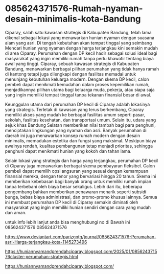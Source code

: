 # 085624371576-Rumah-nyaman-desain-minimalis-kota-Bandung
Ciparay, salah satu kawasan strategis di Kabupaten Bandung, telah lama dikenal sebagai lokasi yang menawarkan hunian nyaman dengan suasana alam yang asri. Di tengah kebutuhan akan tempat tinggal yang seimbang 
Mencari hunian yang nyaman dengan harga terjangkau kini semakin mudah di area Ciparay. Perumahan dengan DP kecil hadir sebagai solusi ideal bagi masyarakat yang ingin memiliki rumah tanpa perlu khawatir tentang biaya awal yang tinggi. Ciparay, sebuah kawasan strategis di Kabupaten Bandung, menawarkan berbagai pilihan perumahan yang tidak hanya ramah di kantong tetapi juga dilengkapi dengan fasilitas memadai untuk menunjang kebutuhan keluarga modern. Dengan skema DP kecil, calon pembeli dapat menikmati kemudahan dalam proses kepemilikan rumah, menjadikannya pilihan utama bagi keluarga muda, pekerja, atau siapa saja yang ingin memiliki tempat tinggal tanpa tekanan finansial besar di awal.

Keunggulan utama dari perumahan DP kecil di Ciparay adalah lokasinya yang strategis. Terletak di kawasan yang terus berkembang, Ciparay memiliki akses yang mudah ke berbagai fasilitas umum seperti pasar, sekolah, fasilitas kesehatan, dan transportasi umum. Selain itu, udara yang sejuk khas Bandung Selatan memberikan nilai tambah bagi para penghuni, menciptakan lingkungan yang nyaman dan asri. Banyak perumahan di daerah ini juga menawarkan konsep rumah modern dengan desain minimalis, memadukan estetika dan fungsi yang maksimal. Meskipun biaya awalnya rendah, kualitas pembangunan tetap menjadi prioritas, sehingga penghuni dapat menikmati hunian yang kokoh dan tahan lama.

Selain lokasi yang strategis dan harga yang terjangkau, perumahan DP kecil di Ciparay juga menawarkan berbagai skema pembayaran fleksibel. Calon pembeli dapat memilih opsi angsuran yang sesuai dengan kemampuan finansial mereka, dengan tenor yang bervariasi hingga 20 tahun. Skema ini memberikan kebebasan bagi banyak orang untuk memiliki rumah impian tanpa terbebani oleh biaya besar sekaligus. Lebih dari itu, beberapa pengembang bahkan memberikan penawaran menarik seperti subsidi bunga, bebas biaya administrasi, dan promo-promo khusus lainnya. Semua ini membuat perumahan DP kecil di Ciparay semakin diminati oleh masyarakat yang ingin memiliki hunian sendiri dengan cara yang mudah dan aman.

untuk info lebih lanjut anda bisa menghubungi no di Bawah ini
085624371576
085624371576

https://www.deviantart.com/parizgntg/journal/085624371576-Perumahan-asri-Harga-terjangkau-kota-1145273496

https://huniannyamandprendahciparay.blogspot.com/2025/01/085624371576cluster-perumahan-strategis.html

https://huniannyamandprendahciparay.blogspot.com/
